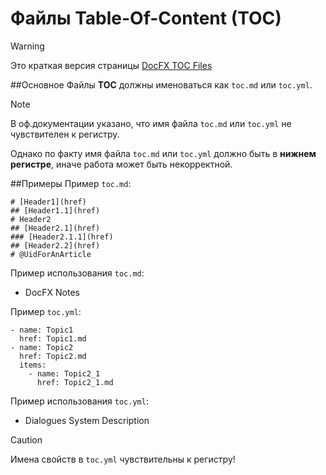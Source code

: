 Файлы Table-Of-Content (TOC)
=============================
> [!WARNING]
> Это краткая версия страницы [DocFX TOC Files](https://dotnet.github.io/docfx/tutorial/intro_toc.html)

##Основное
Файлы **TOC** должны именоваться как `toc.md` или `toc.yml`.
> [!NOTE]
>В оф.документации указано, что имя файла `toc.md` или `toc.yml` не чувствителен к регистру.
>
>Однако по факту имя файла `toc.md` или `toc.yml` должно быть в **нижнем регистре**, иначе работа может быть некорректной.

##Примеры
Пример `toc.md`:

```
# [Header1](href)
## [Header1.1](href)
# Header2
## [Header2.1](href)
### [Header2.1.1](href)
## [Header2.2](href)
# @UidForAnArticle
```

Пример использования `toc.md`:  
+ DocFX Notes

Пример `toc.yml`:
```
- name: Topic1
  href: Topic1.md
- name: Topic2
  href: Topic2.md
  items:
    - name: Topic2_1
      href: Topic2_1.md
```

Пример использования `toc.yml`:  
+ Dialogues System Description

> [!CAUTION]
> Имена свойств в `toc.yml` чувствительны к регистру!